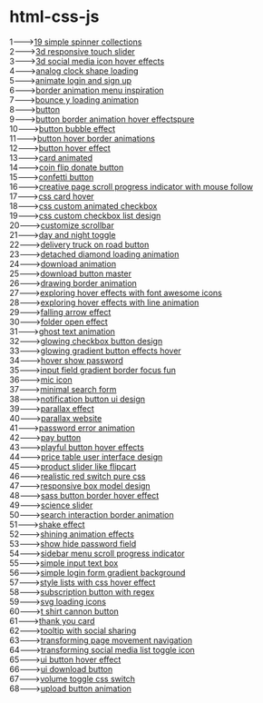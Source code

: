 # html-css-js
1---><a href="https://hawanbeats.github.io/html-css-js/19%20simple%20spinner%20collections/">19 simple spinner collections</a>
<br>
2---><a href="https://hawanbeats.github.io/html-css-js/3d%20responsive%20touch%20slider/">3d responsive touch slider</a>
<br>
3---><a href="https://hawanbeats.github.io/html-css-js/3d%20social%20media%20icon%20hover%20effects/">3d social media icon hover effects</a>
<br>
4---><a href="https://hawanbeats.github.io/html-css-js/analog%20clock%20shape%20loading/">analog clock shape loading</a>
<br>
5---><a href="https://hawanbeats.github.io/html-css-js/animate%20login%20and%20sign%20up/">animate login and sign up</a>
<br>
6---><a href="https://hawanbeats.github.io/html-css-js/border%20animation%20menu%20inspiration/">border animation menu inspiration</a>
<br>
7---><a href="https://hawanbeats.github.io/html-css-js/bounce%20y%20loading%20animation/">bounce y loading animation</a>
<br>
8---><a href="https://hawanbeats.github.io/html-css-js/button/">button</a>
<br>
9---><a href="https://hawanbeats.github.io/html-css-js/button%20border%20animation%20on%20hover%20effectspure/">button border animation hover effectspure</a>
<br>
10---><a href="https://hawanbeats.github.io/html-css-js/button%20bubble%20effect/">button bubble effect</a>
<br>
11---><a href="https://hawanbeats.github.io/html-css-js/button%20hover%20border%20animations/">button hover border animations</a>
<br>
12---><a href="https://hawanbeats.github.io/html-css-js/button%20hover%20effect/">button hover effect</a>
<br>
13---><a href="https://hawanbeats.github.io/html-css-js/card%20animated/">card animated</a>
<br>
14---><a href="https://hawanbeats.github.io/html-css-js/coin%20flip%20donate%20button/">coin flip donate button</a>
<br>
15---><a href="https://hawanbeats.github.io/html-css-js/confetti%20button/">confetti button</a>
<br>
16---><a href="https://hawanbeats.github.io/html-css-js/creative%20page%20scroll%20progress%20indicator%20with%20mouse%20follow/">creative page scroll progress indicator with mouse follow</a>
<br>
17---><a href="https://hawanbeats.github.io/html-css-js/css%20card%20hover/">css card hover</a>
<br>
18---><a href="https://hawanbeats.github.io/html-css-js/css%20custom%20animated%20checkbox/">css custom animated checkbox</a>
<br>
19---><a href="https://hawanbeats.github.io/html-css-js/css%20custom%20checkbox%20list%20design/">css custom checkbox list design</a>
<br>
20---><a href="https://hawanbeats.github.io/html-css-js/customize%20scrollbar/">customize scrollbar</a>
<br>
21---><a href="https://hawanbeats.github.io/html-css-js/day%20and%20night%20toggle/">day and night toggle</a>
<br>
22---><a href="https://hawanbeats.github.io/html-css-js/delivery%20truck%20on%20road%20button/">delivery truck on road button</a>
<br>
23---><a href="https://hawanbeats.github.io/html-css-js/detached%20diamond%20loading%20animation/">detached diamond loading animation</a>
<br>
24---><a href="https://hawanbeats.github.io/html-css-js/download%20animation/">download animation</a>
<br>
25---><a href="https://hawanbeats.github.io/html-css-js/download-button-master/">download button master</a>
<br>
26---><a href="https://hawanbeats.github.io/html-css-js/drawing%20border%20animation/">drawing border animation</a>
<br>
27---><a href="https://hawanbeats.github.io/html-css-js/exploring%20hover%20effects%20with%20font%20awesome%20icons/">exploring hover effects with font awesome icons</a>
<br>
28---><a href="https://hawanbeats.github.io/html-css-js/exploring%20hover%20effects%20with%20line%20animation/">exploring hover effects with line animation</a>
<br>
29---><a href="https://hawanbeats.github.io/html-css-js/falling%20arrow%20effect/">falling arrow effect</a>
<br>
30---><a href="https://hawanbeats.github.io/html-css-js/folder%20open%20effect/">folder open effect</a>
<br>
31---><a href="https://hawanbeats.github.io/html-css-js/ghost%20text%20animation/">ghost text animation</a>
<br>
32---><a href="https://hawanbeats.github.io/html-css-js/glowing%20checkbox%20button%20design/">glowing checkbox button design</a>
<br>
33---><a href="https://hawanbeats.github.io/html-css-js/glowing%20gradient%20button%20effects%20on%20hover/">glowing gradient button effects hover</a>
<br>
34---><a href="https://hawanbeats.github.io/html-css-js/hover%20show%20password/">hover show password</a>
<br>
35---><a href="https://hawanbeats.github.io/html-css-js/input%20field%20gradient%20border%20focus%20fun/">input field gradient border focus fun</a>
<br>
36---><a href="https://hawanbeats.github.io/html-css-js/mic%20icon/">mic icon</a>
<br>
37---><a href="https://hawanbeats.github.io/html-css-js/minimal%20search%20form/">minimal search form</a>
<br>
38---><a href="https://hawanbeats.github.io/html-css-js/notification%20button%20ui%20design/">notification button ui design</a>
<br>
39---><a href="https://hawanbeats.github.io/html-css-js/parallax%20effect/">parallax effect</a>
<br>
40---><a href="https://hawanbeats.github.io/html-css-js/parallax%20website/">parallax website</a>
<br>
41---><a href="https://hawanbeats.github.io/html-css-js/password%20error%20animation/">password error animation</a>
<br>
42---><a href="https://hawanbeats.github.io/html-css-js/pay%20button/">pay button</a>
<br>
43---><a href="https://hawanbeats.github.io/html-css-js/playful%20button%20hover%20effects/">playful button hover effects</a>
<br>
44---><a href="https://hawanbeats.github.io/html-css-js/price%20table%20user%20interface%20design/">price table user interface design</a>
<br>
45---><a href="https://hawanbeats.github.io/html-css-js/product%20slider%20like%20flipcart/">product slider like flipcart</a>
<br>
46---><a href="https://hawanbeats.github.io/html-css-js/realistic%20red%20switch%20pure%20css/">realistic red switch pure css</a>
<br>
47---><a href="https://hawanbeats.github.io/html-css-js/responsive%20box%20model%20design/">responsive box model design</a>
<br>
48---><a href="https://hawanbeats.github.io/html-css-js/sass%20button%20border%20hover%20effect/">sass button border hover effect</a>
<br>
49---><a href="https://hawanbeats.github.io/html-css-js/science%20slider/">science slider</a>
<br>
50---><a href="https://hawanbeats.github.io/html-css-js/search%20interaction%20border%20animation/">search interaction border animation</a>
<br>
51---><a href="https://hawanbeats.github.io/html-css-js/shake%20effect/">shake effect</a>
<br>
52---><a href="https://hawanbeats.github.io/html-css-js/shining%20text%20animation%20effects/">shining animation effects</a>
<br>
53---><a href="https://hawanbeats.github.io/html-css-js/show%20hide%20password%20field/">show hide password field</a>
<br>
54---><a href="https://hawanbeats.github.io/html-css-js/sidebar%20menu%20scroll%20progress%20indicator/">sidebar menu scroll progress indicator</a>
<br>
55---><a href="https://hawanbeats.github.io/html-css-js/simple%20input%20text%20box/">simple input text box</a>
<br>
56---><a href="https://hawanbeats.github.io/html-css-js/simple%20login%20form%20gradient%20background/">simple login form gradient background</a>
<br>
57---><a href="https://hawanbeats.github.io/html-css-js/style%20lists%20with%20css%20hover%20effect/">style lists with css hover effect</a>
<br> 
58---><a href="https://hawanbeats.github.io/html-css-js/subscription%20button%20with%20regex/">subscription button with regex</a>
<br>
59---><a href="https://hawanbeats.github.io/html-css-js/svg%20loading%20icons/">svg loading icons</a>
<br>
60---><a href="https://hawanbeats.github.io/html-css-js/t%20shirt%20cannon%20button/">t shirt cannon button</a>
<br>
61---><a href="https://hawanbeats.github.io/html-css-js/thank%20you%20card/">thank you card</a>
<br>
62---><a href="https://hawanbeats.github.io/html-css-js/tooltip%20with%20social%20sharing/">tooltip with social sharing</a>
<br>
63---><a href="https://hawanbeats.github.io/html-css-js/transforming%20page%20movement%20navigation/">transforming page movement navigation</a>
<br>
64---><a href="https://hawanbeats.github.io/html-css-js/transforming%20social%20media%20list%20toggle%20icon/">transforming social media list toggle icon</a>
<br>
65---><a href="https://hawanbeats.github.io/html-css-js/ui%20button%20hover%20effect/">ui button hover effect</a>
<br>
66---><a href="https://hawanbeats.github.io/html-css-js/ui%20download%20button/">ui download button</a>
<br>
67---><a href="https://hawanbeats.github.io/html-css-js/volume%20toggle%20css%20switch/">volume toggle css switch</a>
<br>
68---><a href="https://hawanbeats.github.io/html-css-js/upload%20button%20animation/">upload button animation</a>

